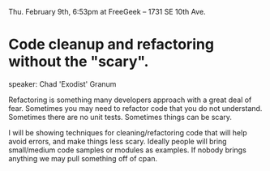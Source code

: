   Thu. February 9th, 6:53pm at FreeGeek – 1731 SE 10th Ave.

# Code cleanup and refactoring without the "scary".

speaker: Chad 'Exodist' Granum

Refactoring is something many developers approach with a great deal of fear. Sometimes you may need to refactor code that you do not understand. Sometimes there are no unit tests. Sometimes things can be scary.

I will be showing techniques for cleaning/refactoring code that will help avoid errors, and make things less scary. Ideally people will bring small/medium code samples or modules as examples. If nobody brings anything we may pull something off of cpan.
